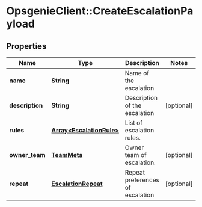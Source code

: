 # OpsgenieClient::CreateEscalationPayload

## Properties
Name | Type | Description | Notes
------------ | ------------- | ------------- | -------------
**name** | **String** | Name of the escalation | 
**description** | **String** | Description of the escalation | [optional] 
**rules** | [**Array&lt;EscalationRule&gt;**](EscalationRule.md) | List of escalation rules. | 
**owner_team** | [**TeamMeta**](TeamMeta.md) | Owner team of escalation. | [optional] 
**repeat** | [**EscalationRepeat**](EscalationRepeat.md) | Repeat preferences of escalation | [optional] 


